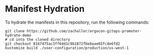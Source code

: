 # Manifest Hydration

To hydrate the manifests in this repository, run the following commands:

```shell
git clone https://github.com/zachaller/argocon-gitops-promoter-hydrate-demo
# cd into the cloned directory
git checkout 8167475ac3ff64d1c9b1872fbe8aae65fc4e6fd2
kustomize build ./user-configuration/production/us-west-1
```
